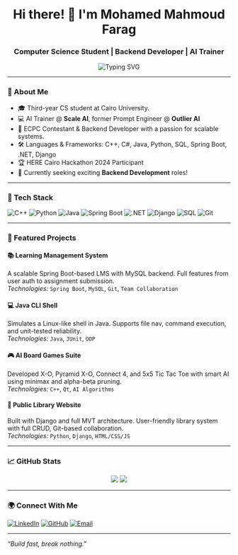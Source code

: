 <h1 align="center">Hi there! 👋 I'm Mohamed Mahmoud Farag</h1>
<h3 align="center">Computer Science Student | Backend Developer | AI Trainer</h3>

<p align="center">
  <img src="https://readme-typing-svg.herokuapp.com?font=Fira+Code&size=22&pause=1000&color=00ADB5&center=true&vCenter=true&width=435&lines=Backend+Developer;Competitive+Programmer;AI+Prompt+Engineer;Open+Source+Enthusiast" alt="Typing SVG" />
</p>

---

### 🚀 About Me
- 🎓 Third-year CS student at Cairo University.
- 💻 AI Trainer @ **Scale AI**, former Prompt Engineer @ **Outlier AI**
- 🧠 ECPC Contestant & Backend Developer with a passion for scalable systems.
- 🛠️ Languages & Frameworks: C++, C#, Java, Python, SQL, Spring Boot, .NET, Django
- 🏆 HERE Cairo Hackathon 2024 Participant
- 🔎 Currently seeking exciting **Backend Development** roles!

---

### 🧰 Tech Stack

![C++](https://img.shields.io/badge/C++-00599C?style=for-the-badge&logo=cplusplus&logoColor=white)
![Python](https://img.shields.io/badge/Python-3776AB.svg?style=for-the-badge&logo=python&logoColor=white)
![Java](https://img.shields.io/badge/Java-ED8B00?style=for-the-badge&logo=java&logoColor=white)
![Spring Boot](https://img.shields.io/badge/Spring_Boot-6DB33F?style=for-the-badge&logo=spring-boot&logoColor=white)
![.NET](https://img.shields.io/badge/.NET-512BD4?style=for-the-badge&logo=dotnet&logoColor=white)
![Django](https://img.shields.io/badge/Django-092E20?style=for-the-badge&logo=django&logoColor=white)
![SQL](https://img.shields.io/badge/SQL-4479A1?style=for-the-badge&logo=mysql&logoColor=white)
![Git](https://img.shields.io/badge/Git-F05032?style=for-the-badge&logo=git&logoColor=white)

---

### 📌 Featured Projects

#### 📚 Learning Management System
A scalable Spring Boot-based LMS with MySQL backend. Full features from user auth to assignment submission.  
*Technologies:* `Spring Boot`, `MySQL`, `Git`, `Team Collaboration`

#### 💻 Java CLI Shell
Simulates a Linux-like shell in Java. Supports file nav, command execution, and unit-tested reliability.  
*Technologies:* `Java`, `JUnit`, `OOP`

#### 🎮 AI Board Games Suite
Developed X-O, Pyramid X-O, Connect 4, and 5x5 Tic Tac Toe with smart AI using minimax and alpha-beta pruning.  
*Technologies:* `C++`, `Qt`, `AI Algorithms`

#### 📖 Public Library Website
Built with Django and full MVT architecture. User-friendly library system with full CRUD, Git-based collaboration.  
*Technologies:* `Python`, `Django`, `HTML/CSS/JS`

---

### 📈 GitHub Stats

<p align="center">
  <img src="https://github-readme-stats.vercel.app/api?username=64-GEEK&show_icons=true&theme=tokyonight" />
  <img src="https://github-readme-streak-stats.herokuapp.com/?user=64-GEEK&theme=tokyonight" />
</p>

---

### 🌍 Connect With Me

[![LinkedIn](https://img.shields.io/badge/Mohamed%20Farag-0077B5?style=for-the-badge&logo=linkedin&logoColor=white)](https://www.linkedin.com/in/mohamed-farag-7b7005249/)
[![GitHub](https://img.shields.io/badge/GitHub-100000?style=for-the-badge&logo=github&logoColor=white)](https://github.com/64-GEEK)
[![Email](https://img.shields.io/badge/faragthe400@gmail.com-D14836?style=for-the-badge&logo=gmail&logoColor=white)](mailto:faragthe400@gmail.com)

---

_“Build fast, break nothing.”_
